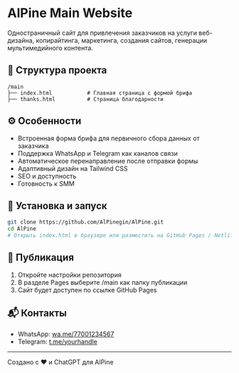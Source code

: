 
# AlPine Main Website

Одностраничный сайт для привлечения заказчиков на услуги веб-дизайна, копирайтинга, маркетинга, создания сайтов, генерации мультимедийного контента.

## 📁 Структура проекта

```
/main
├── index.html           # Главная страница с формой брифа
├── thanks.html          # Страница благодарности
```

## ⚙️ Особенности
- Встроенная форма брифа для первичного сбора данных от заказчика
- Поддержка WhatsApp и Telegram как каналов связи
- Автоматическое перенаправление после отправки формы
- Адаптивный дизайн на Tailwind CSS
- SEO и доступность
- Готовность к SMM

## 🔧 Установка и запуск
```bash
git clone https://github.com/AlPinegin/AlPine.git
cd AlPine
# Открыть index.html в браузере или разместить на GitHub Pages / Netlify / Vercel
```

## 🔗 Публикация
1. Откройте настройки репозитория
2. В разделе Pages выберите /main как папку публикации
3. Сайт будет доступен по ссылке GitHub Pages

## 📬 Контакты
- WhatsApp: [wa.me/77001234567](https://wa.me/77009147349)
- Telegram: [t.me/yourhandle](https://t.me/sogitrew)

---
Создано с ❤️ и ChatGPT для AlPine
